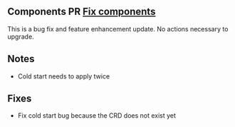 ## Components PR [Fix components](https://github.com/cloudposse/terraform-aws-components/pull/855)

This is a bug fix and feature enhancement update.
No actions necessary to upgrade.

## Notes
* Cold start needs to apply twice

## Fixes
* Fix cold start bug because the CRD does not exist yet
